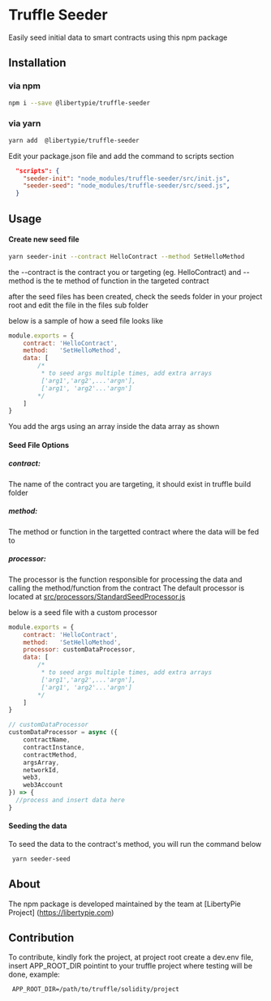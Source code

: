 # Truffle Seeder
Easily seed initial data to smart contracts using this npm package

## Installation

### via npm

```sh
npm i --save @libertypie/truffle-seeder
```

### via yarn

```sh
yarn add  @libertypie/truffle-seeder
```

Edit your package.json file and add the command to scripts section

```json 
  "scripts": {
    "seeder-init": "node_modules/truffle-seeder/src/init.js",
    "seeder-seed": "node_modules/truffle-seeder/src/seed.js",
  }
```

## Usage

#### Create new seed file 
```sh
yarn seeder-init --contract HelloContract --method SetHelloMethod
```

the --contract  is the contract you or targeting (eg. HelloContract)
and --method is the te method of function in the targeted contract 

after the seed files has been created, check the seeds folder in your project root and edit the file in the files sub folder

below is a sample of how a seed file looks like 

```js
module.exports = {
    contract: 'HelloContract',
    method:   'SetHelloMethod',
    data: [
        /* 
         * to seed args multiple times, add extra arrays
         ['arg1','arg2',...'argn'],
         ['arg1', 'arg2'...'argn']
        */
    ]
}
```
You add the args using an array inside the data array  as shown 

#### Seed File Options

##### contract:
The name of the contract you are targeting, it should exist in truffle build folder

##### method: 
The method or function in the targetted contract where the data will be fed to 

##### processor: 
The processor is the function responsible for processing the data and calling the method/function from the contract
The default processor is located at [src/processors/StandardSeedProcessor.js](src/processors/StandardSeedProcessor.js)

below is a seed file with a custom processor

```js 
module.exports = {
    contract: 'HelloContract',
    method:   'SetHelloMethod',
    processor: customDataProcessor,
    data: [
        /* 
         * to seed args multiple times, add extra arrays
         ['arg1','arg2',...'argn'],
         ['arg1', 'arg2'...'argn']
        */
    ]
}

// customDataProcessor
customDataProcessor = async ({
    contractName,
    contractInstance, 
    contractMethod, 
    argsArray,
    networkId,
    web3,
    web3Account
}) => {
  //process and insert data here 
}
```

#### Seeding the data 
 To seed the data to the contract's method, you will run the command below

 ```sh 
  yarn seeder-seed 
 ```

 ## About
 The npm package is developed maintained by the team at [LibertyPie Project] (https://libertypie.com)

 ## Contribution
 To contribute, kindly fork the project, at project root create a dev.env file, insert APP_ROOT_DIR pointint to your truffle project where testing will be done,
 example: 

 ```txt
  APP_ROOT_DIR=/path/to/truffle/solidity/project
 ```